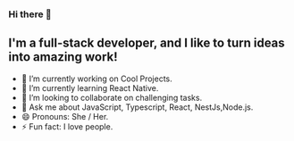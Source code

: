 ### Hi there 👋

## I'm a full-stack developer, and I like to turn ideas into amazing work!

- 🔭 I’m currently working on Cool Projects.
- 🌱 I’m currently learning React Native.
- 👯 I’m looking to collaborate on challenging tasks.
- 💬 Ask me about JavaScript, Typescript, React, NestJs,Node.js.
- 😄 Pronouns: She / Her.
- ⚡ Fun fact: I love people.
  
